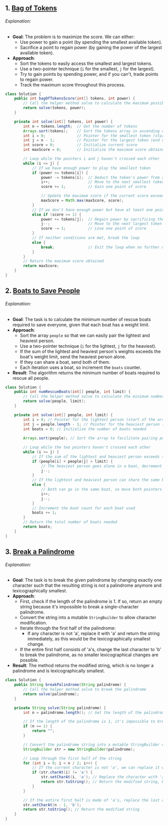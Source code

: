 ## 1. [Bag of Tokens](https://leetcode.com/problems/bag-of-tokens/)

###### Explanation:
- **Goal**: The problem is to maximize the score. We can either:
  - Use power to gain a point (by spending the smallest available token).
  - Sacrifice a point to regain power (by gaining the power of the largest available token).
- **Approach**:
  - Sort the tokens to easily access the smallest and largest tokens.
  - Use a two-pointer technique (`i` for the smallest, `j` for the largest).
  - Try to gain points by spending power, and if you can't, trade points to regain power.
  - Track the maximum score throughout this process.

```java
class Solution {
    public int bagOfTokensScore(int[] tokens, int power) {
        // Call the helper method solve to calculate the maximum possible score
        return solve(tokens, power);
    }

    private int solve(int[] tokens, int power) {
        int n = tokens.length;  // Get the number of tokens
        Arrays.sort(tokens);    // Sort the tokens array in ascending order to access smallest/largest tokens efficiently
        int i = 0;              // Pointer for the smallest token (start of the array)
        int j = n - 1;          // Pointer for the largest token (end of the array)
        int score = 0;          // Initialize current score
        int maxScore = 0;       // Initialize the maximum score obtained

        // Loop while the pointers i and j haven't crossed each other
        while (i <= j) {
            // If we have enough power to play the smallest token
            if (power >= tokens[i]) {
                power -= tokens[i];  // Deduct the token's power from available power
                i++;                 // Move to the next smallest token
                score += 1;          // Gain one point of score

                // Update the maximum score if the current score exceeds the previous max
                maxScore = Math.max(maxScore, score);
            } 
            // If we don't have enough power but have at least one point of score
            else if (score >= 1) {
                power += tokens[j];  // Regain power by sacrificing the largest token
                j--;                 // Move to the next largest token
                score -= 1;          // Lose one point of score
            } 
            // If neither conditions are met, break the loop
            else {
                break;               // Exit the loop when no further moves are possible
            }
        }
        // Return the maximum score obtained
        return maxScore;
    }
}
```


## 2. [Boats to Save People](https://leetcode.com/problems/boats-to-save-people/)
###### Explanation:
- **Goal**: The task is to calculate the minimum number of rescue boats required to save everyone, given that each boat has a weight limit.
- **Approach**:
  - Sort the array `people` so that we can easily pair the lightest and heaviest person.
  - Use a two-pointer technique (`i` for the lightest, `j` for the heaviest).
  - If the sum of the lightest and heaviest person's weights exceeds the boat's weight limit, send the heaviest person alone.
  - If they can share a boat, send both of them.
  - Each iteration uses a boat, so increment the `boats` counter.
- **Result**: The algorithm returns the minimum number of boats required to rescue all people.

```java
class Solution {
    public int numRescueBoats(int[] people, int limit) {
        // Call the helper method solve to calculate the minimum number of boats required
        return solve(people, limit);
    }

    private int solve(int[] people, int limit) {
        int i = 0; // Pointer for the lightest person (start of the array)
        int j = people.length - 1; // Pointer for the heaviest person (end of the array)
        int boats = 0; // Initialize the number of boats needed
        
        Arrays.sort(people); // Sort the array to facilitate pairing people by weight

        // Loop while the two pointers haven't crossed each other
        while (i <= j) {
            // If the sum of the lightest and heaviest person exceeds the boat's weight limit
            if (people[i] + people[j] > limit) {
                // The heaviest person goes alone in a boat, decrement the j pointer
                j--;
            } 
            // If the lightest and heaviest person can share the same boat
            else {
                // Both can go in the same boat, so move both pointers
                i++;
                j--;
            }
            // Increment the boat count for each boat used
            boats += 1;
        }
        // Return the total number of boats needed
        return boats;
    }
}
```


## 3. [Break a Palindrome](https://leetcode.com/problems/break-a-palindrome/)
###### Explanation:
- **Goal**: The task is to break the given palindrome by changing exactly one character such that the resulting string is not a palindrome anymore and lexicographically smallest.
- **Approach**:
  - First, check if the length of the palindrome is 1. If so, return an empty string because it's impossible to break a single-character palindrome.
  - Convert the string into a mutable `StringBuilder` to allow character modification.
  - Iterate through the first half of the palindrome:
    - If any character is not 'a', replace it with 'a' and return the string immediately, as this would be the lexicographically smallest change.
  - If the entire first half consists of 'a's, change the last character to 'b' to break the palindrome, as no smaller lexicographical changes are possible.
- **Result**: The method returns the modified string, which is no longer a palindrome and is lexicographically smallest.


```java
class Solution {
    public String breakPalindrome(String palindrome) {
        // Call the helper method solve to break the palindrome
        return solve(palindrome);
    }

    private String solve(String palindrome) {
        int n = palindrome.length(); // Get the length of the palindrome

        // If the length of the palindrome is 1, it's impossible to break it, return an empty string
        if (n == 1) {
            return "";
        }

        // Convert the palindrome string into a mutable StringBuilder object
        StringBuilder str = new StringBuilder(palindrome);

        // Loop through the first half of the string
        for (int i = 0; i < n / 2; i++) {
            // If the current character is not 'a', we can replace it with 'a'
            if (str.charAt(i) != 'a') {
                str.setCharAt(i, 'a'); // Replace the character with 'a'
                return str.toString(); // Return the modified string, breaking the palindrome
            }
        }

        // If the entire first half is made of 'a's, replace the last character with 'b'
        str.setCharAt(n - 1, 'b'); 
        return str.toString(); // Return the modified string
    }
}
```






